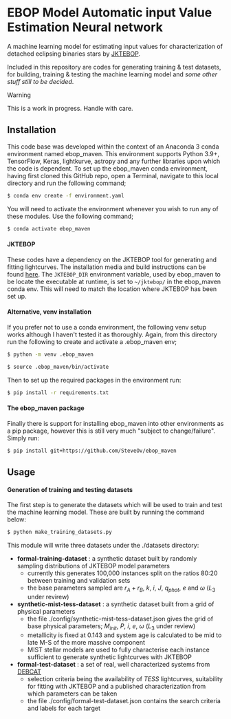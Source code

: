 # EBOP Model Automatic input Value Estimation Neural network
A machine learning model for estimating input values for characterization of detached eclipsing binaries stars by [JKTEBOP](https://www.astro.keele.ac.uk/jkt/codes/jktebop.html).

Included in this repository are codes for generating training & test datasets, for building, training & testing the machine learning model and _some other stuff still to be decided_.

> [!WARNING]  
> This is a work in progress. Handle with care.

## Installation
This code base was developed within the context of an Anaconda 3 conda environment named ebop_maven. This environment supports Python 3.9+, TensorFlow, Keras, lightkurve, astropy and any further libraries upon which the code is dependent. To set up the ebop_maven conda environment, having first cloned this GitHub repo, open a Terminal, navigate to this local directory and run the following command;
```sh
$ conda env create -f environment.yaml
```
You will need to activate the environment whenever you wish to run any of these modules. Use the following command;
```sh
$ conda activate ebop_maven
```
#### JKTEBOP
These codes have a dependency on the JKTEBOP tool for generating and fitting lightcurves. The installation media and build instructions can be found [here](https://www.astro.keele.ac.uk/jkt/codes/jktebop.html). The `JKTEBOP_DIR` environment variable, used by ebop_maven to be locate the executable at runtime, is set to `~/jktebop/` in the ebop_maven conda env. This will need to match the location where JKTEBOP has been set up.

#### Alternative, venv installation
If you prefer not to use a conda environment, the following venv setup works although I haven't tested it as thoroughly. Again, from this directory run the following to create and activate a .ebop_maven env;
```sh
$ python -m venv .ebop_maven

$ source .ebop_maven/bin/activate
```
Then to set up the required packages in the environment run:
```sh
$ pip install -r requirements.txt
```
#### The ebop_maven package
Finally there is support for installing ebop_maven into other environments as a pip package, however this is still very much "subject to change/failure".  Simply run:
```sh
$ pip install git+https://github.com/SteveOv/ebop_maven
```
## Usage

#### Generation of training and testing datasets
The first step is to generate the datasets which will be used to train and test the machine learning model. These are built by running the command below:
```sh
$ python make_training_datasets.py
```
This module will write three datasets under the ./datasets directory:
- **formal-training-dataset** : a synthetic dataset built by randomly sampling distributions of JKTEBOP model parameters
    - currently this generates 100,000 instances split on the ratios 80:20 between training and validation sets
    - the base parameters sampled are $r_A+r_B$, $k$, $i$, $J$, $q_{phot}$, $e$ and $\omega$ ($L_3$ under revirew)
- **synthetic-mist-tess-dataset** : a synthetic dataset built from a grid of physical parameters
    - the file ./config/synthetic-mist-tess-dataset.json gives the grid of base physical parameters; $M_{init}$, $P$, $i$, $e$, $\omega$ ($L_3$ under review)
    - metallicity is fixed at 0.143 and system age is calculated to be mid to late M-S of the more massive component
    - MIST stellar models are used to fully characterise each instance sufficient to generate synthetic lightcurves with JKTEBOP
- **formal-test-dataset** : a set of real, well characterized systems from [DEBCAT](https://www.astro.keele.ac.uk/jkt/debcat/)
    - selection criteria being the availability of _TESS_ lightcurves, suitability for fitting with JKTEBOP and a published characterization from which parameters can be taken
    - the file ./config/formal-test-dataset.json contains the search criteria and labels for each target
